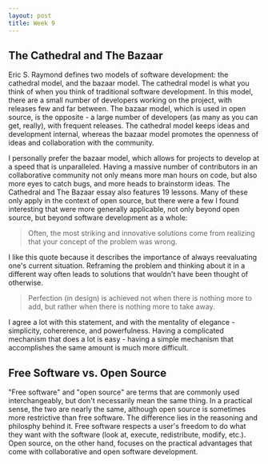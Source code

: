 ```yaml
---
layout: post
title: Week 9
---
```


## The Cathedral and The Bazaar

Eric S. Raymond defines two models of software development: the cathedral model, and the bazaar model. The cathedral model is what you think of when you think of traditional software development. In this model, there are a small number of developers working on the project, with releases few and far between. The bazaar model, which is used in open source, is the opposite - a large number of developers (as many as you can get, really), with frequent releases. The cathedral model keeps ideas and development internal, whereas the bazaar model promotes the openness of ideas and collaboration with the community.

I personally prefer the bazaar model, which allows for projects to develop at a speed that is unparalleled. Having a massive number of contributors in an collaborative community not only means more man hours on code, but also more eyes to catch bugs, and more heads to brainstorm ideas. The Cathedral and The Bazaar essay also features 19 lessons. Many of these only apply in the context of open source, but there were a few I found interesting that were more generally applicable, not only beyond open source, but beyond software development as a whole:

> Often, the most striking and innovative solutions come from realizing that your concept of the problem was wrong.

I like this quote because it describes the importance of always reevaluating one's current situation. Reframing the problem and thinking about it in a different way often leads to solutions that wouldn't have been thought of otherwise.

> Perfection (in design) is achieved not when there is nothing more to add, but rather when there is nothing more to take away.

I agree a lot with this statement, and with the mentality of elegance - simplicity, cohererence, and powerfulness. Having a complicated mechanism that does a lot is easy - having a simple mechanism that accomplishes the same amount is much more difficult.

## Free Software vs. Open Source

"Free software" and "open source" are terms that are commonly used interchangeably, but don't necessarily mean the same thing. In a practical sense, the two are nearly the same, although open source is sometimes more restrictive than free software. The difference lies in the reasoning and philosphy behind it. Free software respects a user's freedom to do what they want with the software (look at, execute, redistribute, modify, etc.). Open source, on the other hand, focuses on the practical advantages that come with collaborative and open software development.